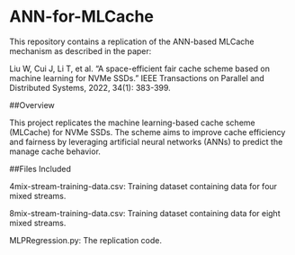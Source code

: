 # ANN-for-MLCache

This repository contains a replication of the ANN-based MLCache mechanism as described in the paper:

Liu W, Cui J, Li T, et al. “A space-efficient fair cache scheme based on machine learning for NVMe SSDs.” IEEE Transactions on Parallel and Distributed Systems, 2022, 34(1): 383-399.

##Overview

This project replicates the machine learning-based cache scheme (MLCache) for NVMe SSDs. The scheme aims to improve cache efficiency and fairness by leveraging artificial neural networks (ANNs) to predict the manage cache behavior.

##Files Included

4mix-stream-training-data.csv: Training dataset containing data for four mixed streams.

8mix-stream-training-data.csv: Training dataset containing data for eight mixed streams.

MLPRegression.py: The replication code.

